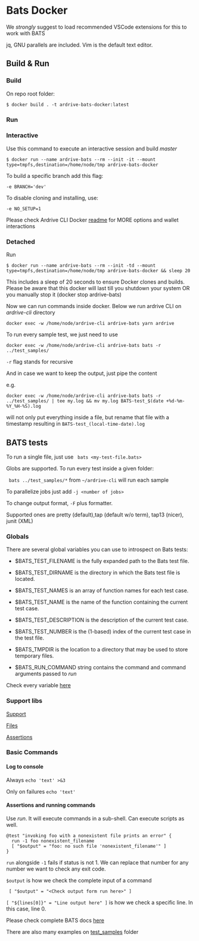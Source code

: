 # Bats Docker

We *strongly* suggest to load recommended VSCode extensions for this to work with BATS

jq, GNU parallels are included. Vim is the default text editor.
## Build & Run

### Build

On repo root folder:

```$ docker build . -t ardrive-bats-docker:latest      ```                                                                  

### Run

### Interactive

Use this command to execute an interactive session and build *master*

```$ docker run --name ardrive-bats --rm --init -it --mount type=tmpfs,destination=/home/node/tmp ardrive-bats-docker   ```

To build a specific branch add this flag:

``` -e BRANCH='dev' ```

To disable cloning and installing, use:

``` -e NO_SETUP=1 ```

Please check Ardrive CLI Docker [readme](https://github.com/ardriveapp/ardrive-cli-docker/blob/production/README.md#run-ardrive-cli-docker) for MORE options and wallet interactions

### Detached

Run

```$ docker run --name ardrive-bats --rm --init -td --mount type=tmpfs,destination=/home/node/tmp ardrive-bats-docker && sleep 20 ```

This includes a sleep of 20 seconds to ensure Docker clones and builds. Please be aware that this docker will last till you shutdown your system OR you manually stop it (docker stop ardrive-bats)

Now we can run commands inside docker. Below we run ardrive CLI on *ardrive-cli* directory

```docker exec -w /home/node/ardrive-cli ardrive-bats yarn ardrive```

To run every sample test, we just need to use

```docker exec -w /home/node/ardrive-cli ardrive-bats bats -r ../test_samples/```

```-r``` flag stands for recursive

And in case we want to keep the output, just pipe the content

e.g.

```docker exec -w /home/node/ardrive-cli ardrive-bats bats -r ../test_samples/ | tee my.log && mv my.log BATS-test_$(date +%d-%m-%Y_%H-%S).log```

will not only put everything inside a file, but rename that file with a timestamp resulting in ```BATS-test_(local-time-date).log```

## BATS tests 

To run a single file, just use
``` bats <my-test-file.bats>```

Globs are supported. To run every test inside a given folder:

``` bats ../test_samples/*``` from ```~/ardrive-cli``` will run each sample

To parallelize jobs just add ```-j <number of jobs>```

To change output format, ```-F``` plus formatter. 

Supported ones are pretty (default),tap (default w/o term), tap13 (nicer), junit (XML)
### Globals

There are several global variables you can use to introspect on Bats tests:

- $BATS_TEST_FILENAME is the fully expanded path to the Bats test file.

- $BATS_TEST_DIRNAME is the directory in which the Bats test file is located.

- $BATS_TEST_NAMES is an array of function names for each test case.

- $BATS_TEST_NAME is the name of the function containing the current test case.

- $BATS_TEST_DESCRIPTION is the description of the current test case.

- $BATS_TEST_NUMBER is the (1-based) index of the current test case in the test file.

- $BATS_TMPDIR is the location to a directory that may be used to store temporary files.

- $BATS_RUN_COMMAND string contains the command and command arguments passed to *run* 
  
Check every variable [here](https://bats-core.readthedocs.io/en/stable/writing-tests.html#special-variables)
### Support libs

[Support](https://github.com/bats-core/bats-support#bats-support)

[Files](https://github.com/bats-core/bats-file#index-of-all-functions)

[Assertions](https://github.com/bats-core/bats-assert#usage)


### Basic Commands

#### Log to console

Always  ``` echo 'text' >&3 ```

Only on failures ```echo 'text' ```

#### Assertions and running commands

Use *run*. It will execute commands in a sub-shell. Can execute scripts as well.

```
@test "invoking foo with a nonexistent file prints an error" {
  run -1 foo nonexistent_filename
  [ "$output" = "foo: no such file 'nonexistent_filename'" ]
}
```

```run``` alongside ```-1``` fails if status is not 1. We can replace that number for any number we want to check any exit code.

```$output``` is how we check the complete input of a command

``` [ "$output" = "<Check output form run here>" ]``` 

```[ "${lines[0]}" = "Line output here" ]``` is how we check a specific line. In this case, line 0.

Please check complete BATS docs [here](https://bats-core.readthedocs.io/en/stable/index.html)

There are also many examples on [test_samples](https://github.com/ardriveapp/ardrive-bats-docker/tree/production/test_samples) folder
 